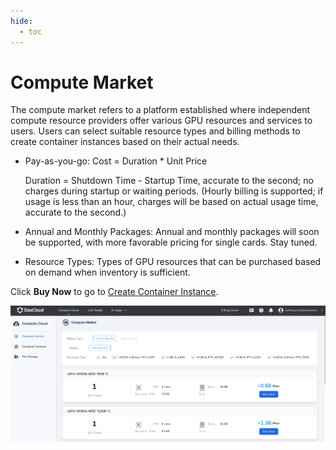 ```yaml
---
hide:
  - toc
---
```


# Compute Market

The compute market refers to a platform established where independent compute resource
providers offer various GPU resources and services to users. Users can select suitable
resource types and billing methods to create container instances based on their actual needs.

- Pay-as-you-go: Cost = Duration * Unit Price

    Duration = Shutdown Time - Startup Time, accurate to the second; no charges during startup or waiting periods.
    (Hourly billing is supported; if usage is less than an hour, charges will be based on actual usage time, accurate to the second.)

- Annual and Monthly Packages: Annual and monthly packages will soon be supported, with more favorable pricing for single cards. Stay tuned.
- Resource Types: Types of GPU resources that can be purchased based on demand when inventory is sufficient.

Click **Buy Now** to go to [Create Container Instance](instance.md).

![Compute Market](../images/regis01.png)
